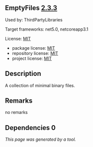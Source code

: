 EmptyFiles [2.3.3](https://www.nuget.org/packages/EmptyFiles/2.3.3)
--------------------

Used by: ThirdPartyLibraries

Target frameworks: net5.0, netcoreapp3.1

License: [MIT](../../../../licenses/mit) 

- package license: [MIT](https://licenses.nuget.org/MIT) 
- repository license: [MIT](https://github.com/SimonCropp/EmptyFiles.git) 
- project license: [MIT](https://github.com/SimonCropp/EmptyFiles) 

Description
-----------
A collection of minimal binary files.

Remarks
-----------
no remarks


Dependencies 0
-----------


*This page was generated by a tool.*